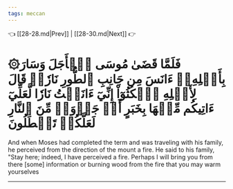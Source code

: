 ```yaml
---
tags: meccan
---
```


👈 [[28-28.md|Prev]] | [[28-30.md|Next]] 👉

# ۞فَلَمَّا قَضَىٰ مُوسَى ٱلۡأَجَلَ وَسَارَ بِأَهۡلِهِۦٓ ءَانَسَ مِن جَانِبِ ٱلطُّورِ نَارٗاۖ قَالَ لِأَهۡلِهِ ٱمۡكُثُوٓاْ إِنِّيٓ ءَانَسۡتُ نَارٗا لَّعَلِّيٓ ءَاتِيكُم مِّنۡهَا بِخَبَرٍ أَوۡ جَذۡوَةٖ مِّنَ ٱلنَّارِ لَعَلَّكُمۡ تَصۡطَلُونَ

And when Moses had completed the term and was traveling with his family, he perceived from the direction of the mount a fire. He said to his family, "Stay here; indeed, I have perceived a fire. Perhaps I will bring you from there [some] information or burning wood from the fire that you may warm yourselves

---

